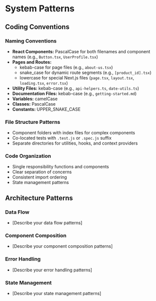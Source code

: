# System Patterns

## Coding Conventions

### Naming Conventions
- **React Components:** PascalCase for both filenames and component names (e.g., `Button.tsx`, `UserProfile.tsx`)
- **Pages and Routes:** 
  - kebab-case for page files (e.g., `about-us.tsx`)
  - snake_case for dynamic route segments (e.g., `[product_id].tsx`)
  - lowercase for special Next.js files (`page.tsx`, `layout.tsx`, `loading.tsx`, `error.tsx`)
- **Utility Files:** kebab-case (e.g., `api-helpers.ts`, `date-utils.ts`)
- **Documentation Files:** kebab-case (e.g., `getting-started.md`)
- **Variables:** camelCase
- **Classes:** PascalCase
- **Constants:** UPPER_SNAKE_CASE

### File Structure Patterns
- Component folders with index files for complex components
- Co-located tests with `.test.js` or `.spec.js` suffix
- Separate directories for utilities, hooks, and context providers

### Code Organization
- Single responsibility functions and components
- Clear separation of concerns
- Consistent import ordering
- State management patterns

## Architecture Patterns

### Data Flow
- [Describe your data flow patterns]

### Component Composition
- [Describe your component composition patterns]

### Error Handling
- [Describe your error handling patterns]

### State Management
- [Describe your state management patterns]
